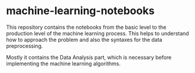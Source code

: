 # machine-learning-notebooks
This repository contains the notebooks from the basic level to the production level of the machine learning process. This helps to understand how to approach the problem and also the syntaxes for the data preprocessing. 

Mostly it contains the Data Analysis part, which is necessary before implementing the machine learning algorithms.

